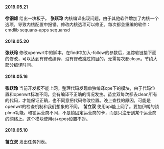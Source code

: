 
#### 2019.05.21
**徐钢雄** 给出一块板子。
**张跃玲** 内核编译出现问题，由于其他软件增加了内核一个选项，导致内核配置中报错。修改内核选项可以修正。每次都会重编的软件：cmdlib sequans-apps sequansd
#### 2019.05.20
**张跃玲**  修改openwrt中的脚本，在find中加入-follow的参数后，追踪软链接下面的修改，可以达到有修改编译，没有修改跳过的目的，无需每次都clean。节约大部分编译时间。
#### 2019.05.16
**张跃玲** 当前开发板不能上网。整理代码发现单独编译cpe下的模块，由于代码位置和openwrt标准不同，会有编译不正确的情况发生。苗立双每次都去clean所有的代码，才能保证正确，也不同意把代码修改位置。晚上查找的原因，可能是openwrt的检查机制和我们想象的不同。
**苗立双** 使用api能上网了。要加伊朗的锁plmn功能，和锁运营商不同，不是锁固定运营商的卡，而是只注册到某个运营商的网络上。这个模块使用at+cpos设置不对。
#### 2019.05.10
**苗立双** 发出任务列表。